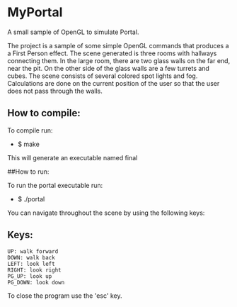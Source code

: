 MyPortal
========

A small sample of OpenGL to simulate Portal.

The project is a sample of some simple OpenGL commands that produces a a First 
Person effect. The scene generated is three rooms with hallways connecting them. 
In the large room, there are two glass walls on the far end, near the pit. On 
the other side of the glass walls are a few turrets and cubes. The scene consists 
of several colored spot lights and fog. Calculations are done on the current 
position of the user so that the user does not pass through the walls.

## How to compile:

To compile run:
  - $ make

This will generate an executable named final

##How to run:

To run the portal executable run:
  - $ ./portal

You can navigate throughout the scene by using the following keys:

Keys:
---------------------------------
    UP: walk forward
    DOWN: walk back
    LEFT: look left
    RIGHT: look right
    PG_UP: look up
    PG_DOWN: look down

To close the program use the 'esc' key.